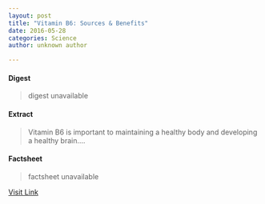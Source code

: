 ```yaml
---
layout: post
title: "Vitamin B6: Sources & Benefits"
date: 2016-05-28
categories: Science
author: unknown author

---
```



#### Digest
>digest unavailable

#### Extract
>Vitamin B6 is important to maintaining a healthy body and developing a healthy brain....

#### Factsheet
>factsheet unavailable

[Visit Link](http://www.livescience.com/51920-vitamin-b6.html)


